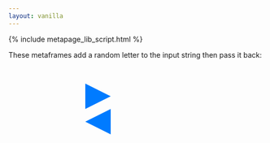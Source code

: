 ```yaml
---
layout: vanilla
---
```

<style>
.column {
	display: flex;
	flex-direction: column;
}

.row {
	display: flex;
	flex-direction: row;
}

/* http://apps.eky.hk/css-triangle-generator/ */
.ArrowLeft {
	width: 0;
	height: 0;
	border-style: solid;
	border-width: 25px 0 25px 50px;
	border-color: transparent transparent transparent #007bff;
}
.ArrowRight {
	width: 0;
	height: 0;
	border-style: solid;
	border-width: 25px 50px 25px 0;
	border-color: transparent #007bff transparent transparent;
}
</style>

{% include metapage_lib_script.html %}

<body>

These metaframes add a random letter to the input string then pass it back:

<br/>
<br/>

<div class="row">
	<div class="column" id="left">
	</div>
	<div class="column" id="middle">
		<div class="ArrowLeft"></div>
		<div class="ArrowRight"></div>
	</div>
	<div class="column" id="right">
	</div>
</div>

</body>
<script src="script1.js"></script>
<!-- <script src="script2.js"></script> -->
